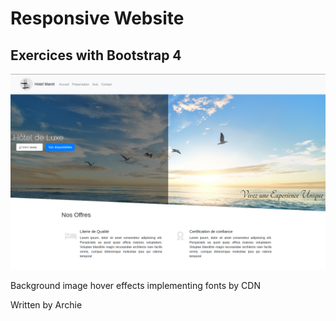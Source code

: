 # Responsive Website

## Exercices with Bootstrap 4

<img alt = "Hotel WebSite LandingPage" src = "https://github.com/ArchiePerera/HotelLandingPage/blob/main/img/fig.png">

Background image
hover effects
implementing fonts by CDN

Written by Archie
